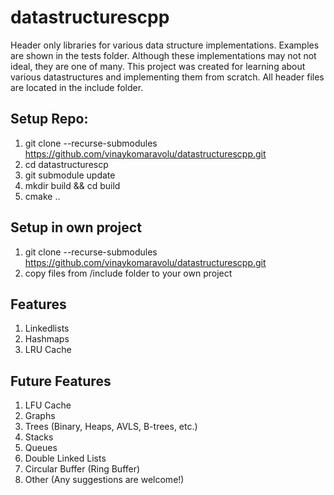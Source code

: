 # datastructurescpp

Header only libraries for various data structure implementations. Examples are shown in the tests folder. Although these implementations may not not ideal, they are one of many. This project was created for learning about various datastructures and implementing them from scratch. All header files are located in the include folder.

## Setup Repo:
1. git clone --recurse-submodules https://github.com/vinaykomaravolu/datastructurescpp.git
2. cd datastructurescp
3. git submodule update
4. mkdir build && cd build
5. cmake ..

## Setup in own project
1. git clone --recurse-submodules https://github.com/vinaykomaravolu/datastructurescpp.git
2. copy files from /include folder to your own project

## Features

1. Linkedlists
2. Hashmaps
3. LRU Cache


## Future Features

1. LFU Cache
2. Graphs
3. Trees (Binary, Heaps, AVLS, B-trees,  etc.)
4. Stacks
5. Queues
6. Double Linked Lists
7. Circular Buffer (Ring Buffer)
8. Other (Any suggestions are welcome!)
